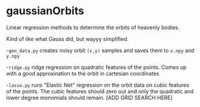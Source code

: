 # gaussianOrbits

Linear regression methods to determine the orbits of heavenly bodies.

Kind of like what Gauss did, but wayyy simplified.

-`gen_data.py` creates noisy orbit `(x,y)` samples and saves them to `x.npy` and `y.npy`

-`ridge.py` ridge regression on quadratic features of the points. Comes up with a good approxination to the orbit in cartesian coordinates

-`lasso.py` runs "Elastic Net" regression on the orbit data on cubic features of the points. The cubic features should zero out and only the quadratic and lower degree monomials should remain. [ADD GRID SEARCH HERE]
